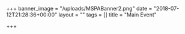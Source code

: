 +++
banner_image = "/uploads/MSPABanner2.png"
date = "2018-07-12T21:28:36+00:00"
layout = ""
tags = []
title = "Main Event"

+++
